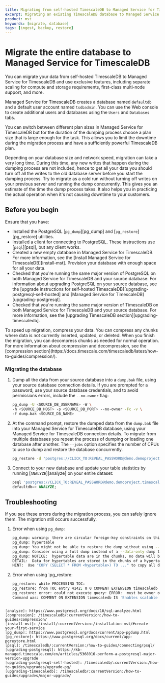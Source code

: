 ```yaml
---
title: Migrating from self-hosted TimescaleDB to Managed Service for TimescaleDB
excerpt: Migrating an existing TimescaleDB database to Managed Service for TimescaleDB
product: mst
keywords: [migrate, database]
tags: [ingest, backup, restore]
---
```


# Migrate the entire database to Managed Service for TimescaleDB

You can migrate your data from self-hosted TimescaleDB to Managed Service for
TimescaleDB and use exclusive features, including separate scaling for compute
and storage requirements, first-class multi-node support, and more.

Managed Service for TimescaleDB creates a database named `defaultdb` and a
default user account named `tsdbadmin`. You can use the Web console to create
additional users and databases using the `Users` and `Databases` tabs. 

You can switch between different plan sizes in Managed Service for TimescaleDB
but for the duration of the dumping process choose a plan size that is large
enough for the task. This allows you to limit the downtime during the migration
process and have a sufficiently powerful TimescaleDB plan.

<highlight type="warning">
Depending on your database size and network speed, migration can take a very
long time. During this time, any new writes that happen during the dumping
process are not included, hence to get all your data you should turn off all the
writes to the old database server before you start the dumping process. Try to
migrate as a cold run without turning off writes on your previous server and
running the dump concurrently. This gives you an estimate of the time the dump
process takes. It also helps you in practicing the actual operation when it's
not causing downtime to your customers.
</highlight>

## Before you begin
Ensure that you have:
*   Installed the PostgreSQL [`pg_dump`][pg_dump] and [`pg_restore`][pg_restore]
    utilities.
*   Installed a client for connecting to PostgreSQL. These instructions use
    [`psql`][psql], but any client works.
*   Created a new empty database in Managed Service for TimescaleDB. For more
    information, see the [Install Managed Service for TimescaleDB][install-mst].
    Provision your database with enough space for all your data.
*   Checked that you're running the same major version of PostgreSQL on both
    Managed Service for TimescaleDB and your source database. For information
    about upgrading PostgreSQL on your source database, see the [upgrade
    instructions for self-hosted TimescaleDB][upgrading-postgresql-self-hosted]
    and [Managed Service for TimescaleDB][upgrading-postgresql].
*   Checked that you're running the same major version of TimescaleDB on both
    Managed Service for TimescaleDB and your source database. For more
    information, see the [upgrading TimescaleDB section][upgrading-timescaledb].

<highlight type="note">
To speed up migration, compress your data. You can compress any chunks where
data is not currently inserted, updated, or deleted. When you finish the
migration, you can decompress chunks as needed for normal operation. For more
information about compression and decompression, see the
[compression section](https://docs.timescale.com/timescaledb/latest/how-to-guides/compression/).
</highlight>

<procedure>

### Migrating the database
1.  Dump all the data from your source database into a `dump.bak` file, using
    your source database connection details. If you are prompted for a password,
    use your source database credentials, and to avoid permissions errors,
    include the `--no-owner` flag:
    ```bash
    pg_dump -U <SOURCE_DB_USERNAME> -W \
    -h <SOURCE_DB_HOST> -p <SOURCE_DB_PORT> --no-owner -Fc -v \
    -f dump.bak <SOURCE_DB_NAME>
    ```
1.  At the command prompt, restore the dumped data from the `dump.bak` file into
    your Managed Service for TimescaleDB database, using your Managed Service
    for TimescaleDB connection details. To migrate from multiple databases you
    repeat the process of dumping or loading one database after another. The
    `--jobs`  option specifies the number of CPUs to use to dump and restore the
    database concurrently.
    ```bash
    pg_restore -d 'postgres://CLICK_TO:REVEAL_PASSWORD@demo.demoproject.timescaledb.io:19335/defaultdb?sslmode=require' --jobs 4 dump.bak 
    ```
1.  Connect to your new database and update your table statistics by running [`ANALYZE`][analyze] on your entire
    dataset:
    ```sql
    psql 'postgres://CLICK_TO:REVEAL_PASSWORD@demo.demoproject.timescaledb.io:19335/defaultdb?sslmode=require'
    defaultdb=> ANALYZE;
    ```

</procedure>

## Troubleshooting
If you see these errors during the migration process, you can safely ignore
them. The migration still occurs successfully.

1.  Error when using `pg_dump`:
    ```bash
    pg_dump: warning: there are circular foreign-key constraints on this table:
    pg_dump: hypertable
    pg_dump: You might not be able to restore the dump without using --disable-triggers or temporarily dropping the constraints.
    pg_dump: Consider using a full dump instead of a --data-only dump to avoid this problem.
    pg_dump: NOTICE:  hypertable data are in the chunks, no data will be copied
    DETAIL:  Data for hypertables are stored in the chunks of a hypertable so COPY TO of a hypertable will not copy any data.
    HINT:  Use "COPY (SELECT * FROM <hypertable>) TO ..." to copy all data in hypertable, or copy each chunk individually.
    ```
1. Error when using `pg_restore:
   ```bash
   pg_restore: while PROCESSING TOC:
   pg_restore: from TOC entry 4142; 0 0 COMMENT EXTENSION timescaledb 
   pg_restore: error: could not execute query: ERROR:  must be owner of extension timescaledb
   Command was: COMMENT ON EXTENSION timescaledb IS 'Enables scalable inserts and complex queries for time-series data';
 ```

[analyze]: https://www.postgresql.org/docs/10/sql-analyze.html
[compression]: /timescaledb/:currentVersion:/how-to-guides/compression/
[install-mst]: /install/:currentVersion:/installation-mst/#create-your-first-service
[pg_dump]: https://www.postgresql.org/docs/current/app-pgdump.html
[pg_restore]: https://www.postgresql.org/docs/current/app-pgrestore.html
[psql]: /timescaledb/:currentVersion:/how-to-guides/connecting/psql/
[upgrading-postgresql]: https://kb-managed.timescale.com/en/articles/5368016-perform-a-postgresql-major-version-upgrade
[upgrading-postgresql-self-hosted]: /timescaledb/:currentVersion:/how-to-guides/upgrades/upgrade-pg/
[upgrading-timescaledb]: /timescaledb/:currentVersion:/how-to-guides/upgrades/major-upgrade/


